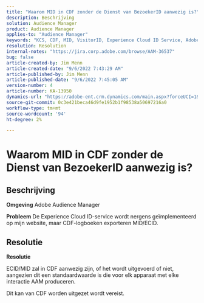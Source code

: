 ```yaml
---
title: "Waarom MID in CDF zonder de Dienst van BezoekerID aanwezig is?"
description: Beschrijving
solution: Audience Manager
product: Audience Manager
applies-to: "Audience Manager"
keywords: "KCS, CDF, MID, VisitorID, Experience Cloud ID Service, Adobe Audience Manager, AAM"
resolution: Resolution
internal-notes: "https://jira.corp.adobe.com/browse/AAM-36537"
bug: false
article-created-by: Jim Menn
article-created-date: "9/6/2022 7:43:29 AM"
article-published-by: Jim Menn
article-published-date: "9/6/2022 7:45:05 AM"
version-number: 4
article-number: KA-13950
dynamics-url: "https://adobe-ent.crm.dynamics.com/main.aspx?forceUCI=1&pagetype=entityrecord&etn=knowledgearticle&id=efa85997-b72d-ed11-9db1-0022480866ad"
source-git-commit: 0c3e421beca46d9fe1952b1f98538a50697216a0
workflow-type: tm+mt
source-wordcount: '94'
ht-degree: 2%

---
```


# Waarom MID in CDF zonder de Dienst van BezoekerID aanwezig is?

## Beschrijving


<b>Omgeving</b>
Adobe Audience Manager

<b>Probleem</b>
De Experience Cloud ID-service wordt nergens geïmplementeerd op mijn website, maar CDF-logboeken exporteren MID/ECID.


## Resolutie


<b>Resolutie</b>

ECID/MID zal in CDF aanwezig zijn, of het wordt uitgevoerd of niet, aangezien dit een standaardwaarde is die voor elk apparaat met elke interactie AAM produceren.

Dit kan van CDF worden uitgezet wordt vereist.
